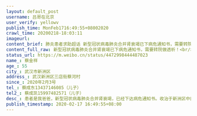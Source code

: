 ```yaml
---
layout: default_post
username: 吕哥在北京
user_verify: yellowv
publish_time: MonFeb1716:49:55+08002020
crawl_time: 20200218-18:03:11
imageurl: 
content_brief: 肺炎患者求助超话 新型冠状病毒肺炎合并肾衰竭已下病危通知书，需要转院做透析！【姓名】蔡金祥【年龄】55【所在城市】武汉市新洲区【所在小区、社区】武汉新洲区三店街蔡河村【患病时间】2020年2月3号【联系方式】蔡成东 13437146085 （儿子）【其他紧急联系人】蔡成凯 15997482571（儿子 ...全文
content_full_raw: 新型冠状病毒肺炎合并肾衰竭已下病危通知书，需要转院做透析！<br/>【姓名】蔡金祥<br/>【年龄】55<br/>【所在城市】武汉市新洲区<br/>【所在小区、社区】武汉新洲区三店街蔡河村<br/>【患病时间】2020年2月3号<br/>【联系方式】蔡成东13437146085（儿子）<br/>【其他紧急联系人】蔡成凯15997482571（儿子）<br/>【病情描述】患者是我爸爸，新型冠状病毒肺炎合并肾衰竭，已经下达病危通知书。收治于新洲区中医院，CT检测符合病毒性肺炎特征，新冠病毒核酸检测为阳性，肌酐（肾功能）指标737，医院诊断为新型冠状病毒肺炎合并肾衰竭，12日下达病危通知书，属于危重病人，当前医院条件限制无法对肾衰竭进行治疗，已经联系其他医院但是没有得到答复，急需转入武汉市区能够给新冠肺炎病人做肾透析的医院进行治疗。恳请大家的帮助！<adata-url="http://t.cn/ELT0hke"href="http://weibo.com/p/1001018008611000000000000"data-hide=""><spanclass='url-icon'><imgstyle='width:1rem;height:1rem'src='https://h5.sinaimg.cn/upload/2015/09/25/3/timeline_card_small_location_default.png'></span><spanclass="surl-text">北京</span></a>
status_url: https://m.weibo.cn/status/4472998444487023
name_: 蔡金祥
age_: 55
city_: 武汉市新洲区
address_: 武汉新洲区三店街蔡河村
since_: 2020年2月3号
tel_: 蔡成东13437146085（儿子）
tel2_: 蔡成凯15997482571（儿子）
desc_: 患者是我爸爸，新型冠状病毒肺炎合并肾衰竭，已经下达病危通知书。收治于新洲区中医院，CT检测符合病毒性肺炎特征，新冠病毒核酸检测为阳性，肌酐（肾功能）指标737，医院诊断为新型冠状病毒肺炎合并肾衰竭，12日下达病危通知书，属于危重病人，当前医院条件限制无法对肾衰竭进行治疗，已经联系其他医院但是没有得到答复，急需转入武汉市区能够给新冠肺炎病人做肾透析的医院进行治疗。恳请大家的帮助！<adata-url="http//t.cn/ELT0hke"href="http//weibo.com/p/1001018008611000000000000"data-hide=""><spanclass='url-icon'><imgstyle='width1rem;height1rem'src='https//h5.sinaimg.cn/upload/2015/09/25/3/timeline_card_small_location_default.png'></span><spanclass="surl-text">北京</span></a>
publish_timestamp: 2020-02-17 16:49:55+08:00
---
```

